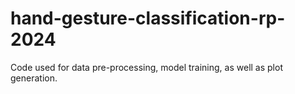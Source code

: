# hand-gesture-classification-rp-2024
Code used for data pre-processing, model training, as well as plot generation.
